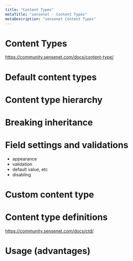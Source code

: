 ```yaml
---
title: "Content Types"
metaTitle: "sensenet - Content Types"
metaDescription: "sensenet Content Types"
---
```


# Content Types
https://community.sensenet.com/docs/content-type/

# Default content types
# Content type hierarchy
# Breaking inheritance
# Field settings and validations
  - appearance
  - validation
  - default value, etc
  - disabling
# Custom content type
# Content type definitions
https://community.sensenet.com/docs/ctd/
# Usage (advantages)
